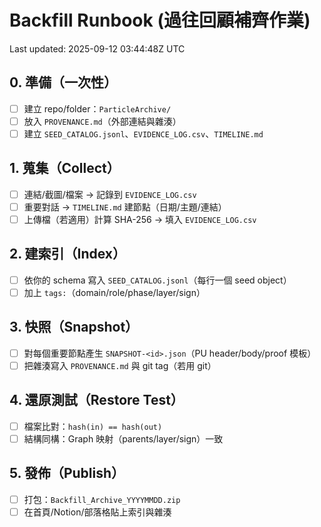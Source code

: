 # Backfill Runbook (過往回顧補齊作業)
Last updated: 2025-09-12 03:44:48Z UTC

## 0. 準備（一次性）
- [ ] 建立 repo/folder：`ParticleArchive/`
- [ ] 放入 `PROVENANCE.md`（外部連結與雜湊）
- [ ] 建立 `SEED_CATALOG.jsonl`、`EVIDENCE_LOG.csv`、`TIMELINE.md`

## 1. 蒐集（Collect）
- [ ] 連結/截圖/檔案 → 記錄到 `EVIDENCE_LOG.csv`
- [ ] 重要對話 → `TIMELINE.md` 建節點（日期/主題/連結）
- [ ] 上傳檔（若適用）計算 SHA-256 → 填入 `EVIDENCE_LOG.csv`

## 2. 建索引（Index）
- [ ] 依你的 schema 寫入 `SEED_CATALOG.jsonl`（每行一個 seed object）
- [ ] 加上 `tags:`（domain/role/phase/layer/sign）

## 3. 快照（Snapshot）
- [ ] 對每個重要節點產生 `SNAPSHOT-<id>.json`（PU header/body/proof 模板）
- [ ] 把雜湊寫入 `PROVENANCE.md` 與 git tag（若用 git）

## 4. 還原測試（Restore Test）
- [ ] 檔案比對：`hash(in) == hash(out)`
- [ ] 結構同構：Graph 映射（parents/layer/sign）一致

## 5. 發佈（Publish）
- [ ] 打包：`Backfill_Archive_YYYYMMDD.zip`
- [ ] 在首頁/Notion/部落格貼上索引與雜湊
